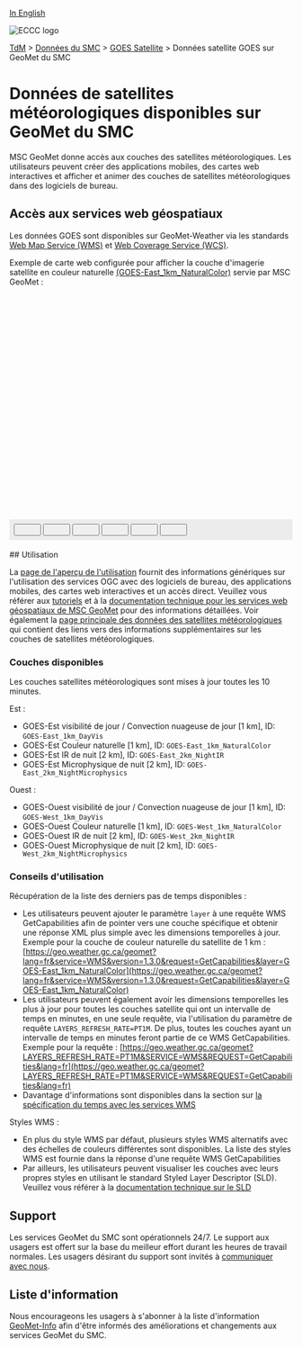 [In English](readme_satellite_geomet_en.md)

![ECCC logo](../../img_eccc-logo.png)

[TdM](../../readme_fr.md) > [Données du SMC](../readme_fr.md) > [GOES Satellite](readme_satellite_fr.md) > Données satellite GOES sur GeoMet du SMC

# Données de satellites météorologiques disponibles sur GeoMet du SMC

MSC GeoMet donne accès aux couches des satellites météorologiques. Les utilisateurs peuvent créer des applications mobiles, des cartes web interactives et afficher et animer des couches de satellites météorologiques dans des logiciels de bureau.


## Accès aux services web géospatiaux

Les données GOES sont disponibles sur GeoMet-Weather via les standards [Web Map Service (WMS)](../../msc-geomet/wms_fr.md) et [Web Coverage Service (WCS)](../../msc-geomet/wcs_fr.md).

Exemple de carte web configurée pour afficher la couche d'imagerie satellite en couleur naturelle [(GOES-East_1km_NaturalColor)](https://geo.weather.gc.ca/geomet?service=WMS&version=1.3.0&request=GetCapabilities&layer=GOES-East_1km_NaturalColor) servie par MSC GeoMet :

<div id="map" style="height: 400px; position: relative">
</div>
<div id="controller" role="group" aria-label="Animation controls" style="background: #ececec; padding: 0.5rem;">
  <button id="fast-backward" class="btn btn-primary btn-sm" type="button"><i class="fa fa-fast-backward" style="padding: 0rem 1rem"></i></button>
  <button id="step-backward" class="btn btn-primary btn-sm" type="button"><i class="fa fa-step-backward" style="padding: 0rem 1rem"></i></button>
  <button id="play-pause" class="btn btn-primary btn-sm" type="button"><i class="fa fa-play" style="padding: 0rem 1rem"></i></button>
  <button id="step-forward" class="btn btn-primary btn-sm" type="button"><i class="fa fa-step-forward" style="padding: 0rem 1rem"></i></button>
  <button id="fast-forward" class="btn btn-primary btn-sm" type="button"><i class="fa fa-fast-forward" style="padding: 0rem 1rem"></i></button>
  <button id="exportmap" class="btn btn-primary btn-sm" type="button"><i class="fa fa-download" style="padding: 0rem 1rem"></i></button>
  <a id="image-download" download="msc-geomet_web-map_export.png"></a>
  <span id="info" style="padding-left: 0.5rem;cursor: pointer;"></span>
</div>
</br>
## Utilisation

La [page de l'aperçu de l'utilisation](../../usage/readme_fr.md) fournit des informations génériques sur l'utilisation des services OGC avec des logiciels de bureau, des applications mobiles, des cartes web interactives et un accès direct. Veuillez vous référer aux [tutoriels](../../usage/tutorials_fr.md) et à la [documentation technique pour les services web géospatiaux de MSC GeoMet](../../msc-geomet/readme_fr.md#standards-disponibles) pour des informations détaillées. Voir également la [page principale des données des satellites météorologiques](readme_satellite_fr.md) qui contient des liens vers des informations supplémentaires sur les couches de satellites météorologiques.

### Couches disponibles

Les couches satellites météorologiques sont mises à jour toutes les 10 minutes.

Est :

* GOES-Est visibilité de jour / Convection nuageuse de jour [1 km], ID: `GOES-East_1km_DayVis`
* GOES-Est Couleur naturelle [1 km], ID: `GOES-East_1km_NaturalColor`
* GOES-Est IR de nuit [2 km], ID: `GOES-East_2km_NightIR`
* GOES-Est Microphysique de nuit [2 km], ID: `GOES-East_2km_NightMicrophysics`

Ouest :

* GOES-Ouest visibilité de jour / Convection nuageuse de jour [1 km], ID: `GOES-West_1km_DayVis`
* GOES-Ouest Couleur naturelle [1 km], ID: `GOES-West_1km_NaturalColor`
* GOES-Ouest IR de nuit [2 km], ID: `GOES-West_2km_NightIR`
* GOES-Ouest Microphysique de nuit [2 km], ID: `GOES-West_2km_NightMicrophysics`

### Conseils d'utilisation

Récupération de la liste des derniers pas de temps disponibles :

* Les utilisateurs peuvent ajouter le paramètre `layer` à une requête WMS GetCapabilities afin de pointer vers une couche spécifique et obtenir une réponse XML plus simple avec les dimensions temporelles à jour. Exemple pour la couche de couleur naturelle du satellite de 1 km : [https://geo.weather.gc.ca/geomet?lang=fr&service=WMS&version=1.3.0&request=GetCapabilities&layer=GOES-East_1km_NaturalColor](https://geo.weather.gc.ca/geomet?lang=fr&service=WMS&version=1.3.0&request=GetCapabilities&layer=GOES-East_1km_NaturalColor)
* Les utilisateurs peuvent également avoir les dimensions temporelles les plus à jour pour toutes les couches satellite qui ont un intervalle de temps en minutes, en une seule requête, via l'utilisation du paramètre de requête `LAYERS_REFRESH_RATE=PT1M`. De plus, toutes les couches ayant un intervalle de temps en minutes feront partie de ce WMS GetCapabilities. Exemple pour la requête : [https://geo.weather.gc.ca/geomet?LAYERS_REFRESH_RATE=PT1M&SERVICE=WMS&REQUEST=GetCapabilities&lang=fr](https://geo.weather.gc.ca/geomet?LAYERS_REFRESH_RATE=PT1M&SERVICE=WMS&REQUEST=GetCapabilities&lang=fr)
* Davantage d'informations sont disponibles dans la section sur [la spécification du temps avec les services WMS](../../../msc-geomet/wms_fr#specification-du-temps)

Styles WMS :

* En plus du style WMS par défaut, plusieurs styles WMS alternatifs avec des échelles de couleurs différentes sont disponibles. La liste des styles WMS est fournie dans la réponse d'une requête WMS GetCapabilities
* Par ailleurs, les utilisateurs peuvent visualiser les couches avec leurs propres styles en utilisant le standard Styled Layer Descriptor (SLD). Veuillez vous référer à la [documentation technique sur le SLD](../../../msc-geomet/wms_fr#specification-des-styles)

## Support

Les services GeoMet du SMC sont opérationnels 24/7. Le support aux usagers est offert sur la base du meilleur effort durant les heures de travail normales. Les usagers désirant du support sont invités à [communiquer avec nous](https://weather.gc.ca/mainmenu/contact_us_f.html).


## Liste d'information

Nous encourageons les usagers à s'abonner à la liste d'information [GeoMet-Info](https://comm.collab.science.gc.ca/mailman3/postorius/lists/geomet-info/) afin d'être informés des améliorations et changements aux services GeoMet du SMC.

<style>
  #legend-img {
    margin: 0px;
  }
  #legend-popup {
    position: absolute;
    top: 40px;
    right: 8px;
    z-index: 2;
  }
  .legend-switch{
    top: 8px;
    right: .5em;
  }
  .ol-touch .legend-switch {
    top: 80px;
  }
  .distinguish-switch{
    top: 8px;
    right: 1em;
    width: 15rem;
    position: relative;
  }
  .ol-touch .distinguish-switch{
    top: 80px;
  }
  .distinguish-switch.ol-unselectable.ol-control button{
    width: 15rem;
  }

  .distinguish-switch::before {
    content: "Données de jour seulement"; /* Ajoute le texte que tu veux ici */
    position: absolute;
    top: 50%; /* Ajuste la position verticale si nécessaire */
    left: 50%; /* Ajuste la position horizontale si nécessaire */
    transform: translate(-50%, -50%); /* Centre le texte */
    white-space: nowrap; /* Empêche le texte de passer à la ligne */
  }
</style>

<link rel="stylesheet" href="https://cdn.jsdelivr.net/npm/ol@v7.3.0/ol.css" type="text/css"/>
<script src="https://cdn.polyfill.io/v2/polyfill.min.js?features=requestAnimationFrame,Element.prototype.classList,URL"></script>
<script src="https://cdn.jsdelivr.net/npm/ol@v7.3.0/dist/ol.js"></script>
<script src="https://cdnjs.cloudflare.com/ajax/libs/FileSaver.js/1.3.3/FileSaver.min.js"></script>
<script>
    function isIE() {
      return window.navigator.userAgent.match(/(MSIE|Trident)/);
    }
    var head = document.getElementsByTagName('head')[0];
    var js = document.createElement("script");
    js.type = "text/javascript";
    if (isIE())
    {
        js.src = "../../../js/satellite_ie.js";
        document.getElementById("controller").setAttribute("hidden", true);
    }
    else
    {
        js.src = "../../../js/satellite.js";
    }
    head.appendChild(js);
</script>